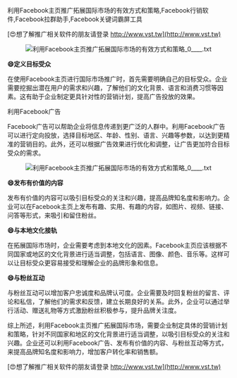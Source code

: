 利用Facebook主页推广拓展国际市场的有效方式和策略,Facebook行销软件,Facebook拉群助手,Facebook关键词霸屏工具

[😍想了解推广相关软件的朋友请登录 http://www.vst.tw](http://www.vst.tw)

 <center><img src="https://vst.tw/MP4/tuiguang/png/7.png" alt="利用Facebook主页推广拓展国际市场的有效方式和策略_0____.txt"></center>

**😄定义目标受众**

在使用Facebook主页进行国际市场推广时，首先需要明确自己的目标受众。企业需要挖掘出潜在用户的需求和兴趣，了解他们的文化背景、语言和消费习惯等因素。这有助于企业制定更具针对性的营销计划，提高广告投放的效果。

利用Facebook广告

Facebook广告可以帮助企业将信息传递到更广泛的人群中。利用Facebook广告可以进行定向投放，选择目标地区、年龄、性别、语言、兴趣等参数，以达到更精准的营销目的。此外，还可以根据广告效果进行优化和调整，让广告更加符合目标受众的需求。

 <center><img src="https://vst.tw/MP4/tuiguang/png/2.png" alt="利用Facebook主页推广拓展国际市场的有效方式和策略_0____.txt"></center>

**😄发布有价值的内容**

发布有价值的内容可以吸引目标受众的关注和兴趣，提高品牌知名度和影响力。企业可以在Facebook主页上发布有趣、实用、有趣的内容，如图片、视频、链接、问答等形式，来吸引和留住粉丝。

**😄与本地文化接轨**

在拓展国际市场时，企业需要考虑到本地文化的因素。Facebook主页应该根据不同国家或地区的文化背景进行适当调整，包括语言、图像、颜色、音乐等。这样可以让目标受众更容易接受和理解企业的品牌形象和信息。

**😄与粉丝互动**

与粉丝互动可以增加客户忠诚度和品牌认可度。企业需要及时回复粉丝的留言、评论和私信，了解他们的需求和反馈，建立长期良好的关系。此外，企业可以通过举行活动、赠送礼物等方式激励粉丝积极参与，提升品牌关注度。

综上所述，利用Facebook主页推广拓展国际市场，需要企业制定具体的营销计划和策略，针对不同国家和地区的文化背景进行适当调整，以吸引目标受众的关注和兴趣。企业还可以利用Facebook广告、发布有价值的内容、与粉丝互动等方式，来提高品牌知名度和影响力，增加客户转化率和销售额。

[😍想了解推广相关软件的朋友请登录 http://www.vst.tw](http://www.vst.tw)



